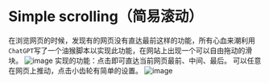 # Simple scrolling（简易滚动）
在浏览网页的时候，发现有的网页没有直达最前这样的功能，所有心血来潮利用`ChatGPT`写了一个油猴脚本以实现此功能，在网站上出现一个可以自由拖动的滑块。
![image](https://github.com/user-attachments/assets/7c8e7ac0-627d-4dc7-8ad4-ddad62a908d1)
实现的功能：点击即可直达当前网页最前、中间、最后。 可以任意在网页上推动，点击小齿轮有简单的设置。
![image](https://github.com/user-attachments/assets/370cb367-1a39-444a-80f0-8f96389249ae)
